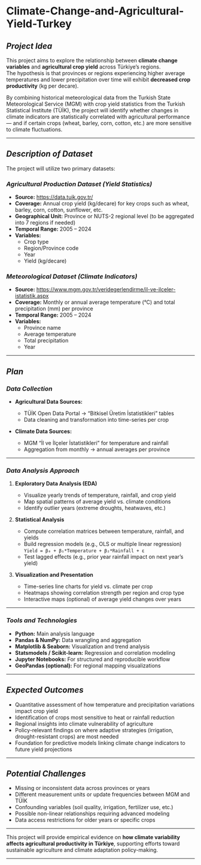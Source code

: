 # Climate-Change-and-Agricultural-Yield-Turkey

## *Project Idea*

This project aims to explore the relationship between **climate change variables** and **agricultural crop yield** across Türkiye’s regions.  
The hypothesis is that provinces or regions experiencing higher average temperatures and lower precipitation over time will exhibit **decreased crop productivity** (kg per decare).  

By combining historical meteorological data from the Turkish State Meteorological Service (MGM) with crop yield statistics from the Turkish Statistical Institute (TÜİK), the project will identify whether changes in climate indicators are statistically correlated with agricultural performance — and if certain crops (wheat, barley, corn, cotton, etc.) are more sensitive to climate fluctuations.

---

## *Description of Dataset*

The project will utilize two primary datasets:

### *Agricultural Production Dataset (Yield Statistics)*  
- **Source:** https://data.tuik.gov.tr/  
- **Coverage:** Annual crop yield (kg/decare) for key crops such as wheat, barley, corn, cotton, sunflower, etc.  
- **Geographical Unit:** Province or NUTS-2 regional level (to be aggregated into 7 regions if needed)  
- **Temporal Range:** 2005 – 2024  
- **Variables:**  
  - Crop type  
  - Region/Province code  
  - Year  
  - Yield (kg/decare)  

### *Meteorological Dataset (Climate Indicators)*  
- **Source:** https://www.mgm.gov.tr/veridegerlendirme/il-ve-ilceler-istatistik.aspx  
- **Coverage:** Monthly or annual average temperature (°C) and total precipitation (mm) per province  
- **Temporal Range:** 2005 – 2024  
- **Variables:**  
  - Province name  
  - Average temperature  
  - Total precipitation  
  - Year  

---

## *Plan*

### *Data Collection*
- **Agricultural Data Sources:**  
  - TÜİK Open Data Portal → “Bitkisel Üretim İstatistikleri” tables  
  - Data cleaning and transformation into time-series per crop  

- **Climate Data Sources:**  
  - MGM “İl ve İlçeler İstatistikleri” for temperature and rainfall  
  - Aggregation from monthly → annual averages per province  

---

### *Data Analysis Approach*

1. **Exploratory Data Analysis (EDA)**  
   - Visualize yearly trends of temperature, rainfall, and crop yield  
   - Map spatial patterns of average yield vs. climate conditions  
   - Identify outlier years (extreme droughts, heatwaves, etc.)  

2. **Statistical Analysis**  
   - Compute correlation matrices between temperature, rainfall, and yields  
   - Build regression models (e.g., OLS or multiple linear regression)  
     `Yield = β₀ + β₁*Temperature + β₂*Rainfall + ε`  
   - Test lagged effects (e.g., prior year rainfall impact on next year’s yield)  

3. **Visualization and Presentation**  
   - Time-series line charts for yield vs. climate per crop  
   - Heatmaps showing correlation strength per region and crop type  
   - Interactive maps (optional) of average yield changes over years  

---

### *Tools and Technologies*
- **Python:** Main analysis language  
- **Pandas & NumPy:** Data wrangling and aggregation  
- **Matplotlib & Seaborn:** Visualization and trend analysis  
- **Statsmodels / Scikit-learn:** Regression and correlation modeling  
- **Jupyter Notebooks:** For structured and reproducible workflow  
- **GeoPandas (optional):** For regional mapping visualizations  

---

## *Expected Outcomes*
- Quantitative assessment of how temperature and precipitation variations impact crop yield  
- Identification of crops most sensitive to heat or rainfall reduction  
- Regional insights into climate vulnerability of agriculture  
- Policy-relevant findings on where adaptive strategies (irrigation, drought-resistant crops) are most needed  
- Foundation for predictive models linking climate change indicators to future yield projections  

---

## *Potential Challenges*
- Missing or inconsistent data across provinces or years  
- Different measurement units or update frequencies between MGM and TÜİK  
- Confounding variables (soil quality, irrigation, fertilizer use, etc.)  
- Possible non-linear relationships requiring advanced modeling  
- Data access restrictions for older years or specific crops  

---

This project will provide empirical evidence on **how climate variability affects agricultural productivity in Türkiye**, supporting efforts toward sustainable agriculture and climate adaptation policy-making.

---
